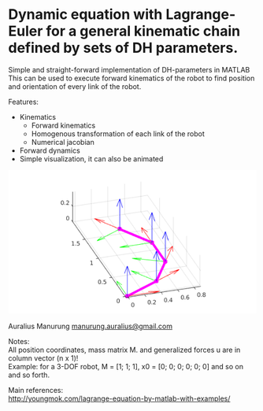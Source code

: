 # Dynamic equation with Lagrange-Euler for a general kinematic chain defined by sets of DH parameters. 

Simple and straight-forward implementation of DH-parameters in MATLAB  
This can be used to execute forward kinematics of the robot to find position and orientation of every link of the robot.  

Features:
* Kinematics
  * Forward kinematics
  * Homogenous transformation of each link of the robot
  * Numerical jacobian
* Forward dynamics
* Simple visualization, it can also be animated

![Screenshot][sshot]

[sshot]: https://raw.githubusercontent.com/auralius/matlab-dh-parameters/master/sshot.png "Screenshot"

Auralius Manurung 
manurung.auralius@gmail.com

Notes:  
All position coordinates, mass matrix M. and generalized forces u are in column vector (n x 1)!  
Example: for a 3-DOF robot, M = [1; 1; 1], x0 = [0; 0; 0; 0; 0; 0] and so on and so forth.  

Main references:  
http://youngmok.com/lagrange-equation-by-matlab-with-examples/

